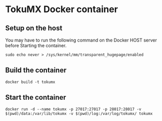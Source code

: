 # TokuMX Docker container

## Setup on the host

You may have to run the following command on the Docker HOST server before
Starting the container.

    sudo echo never > /sys/kernel/mm/transparent_hugepage/enabled

## Build the container

    docker build -t tokumx

## Start the container

    docker run -d --name tokumx -p 27017:27017 -p 28017:28017 -v $(pwd)/data:/var/lib/tokumx -v $(pwd)/log:/var/log/tokumx/ tokumx
